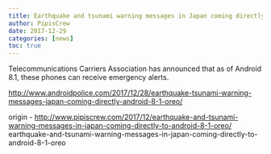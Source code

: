 ```yaml
---
title: Earthquake and tsunami warning messages in Japan coming directly to Android 8.1 Oreo
author: PipisCrew
date: 2017-12-29
categories: [news]
toc: true
---
```


Telecommunications Carriers Association has announced that as of Android 8.1, these phones can receive emergency alerts.

http://www.androidpolice.com/2017/12/28/earthquake-tsunami-warning-messages-japan-coming-directly-android-8-1-oreo/

origin - http://www.pipiscrew.com/2017/12/earthquake-and-tsunami-warning-messages-in-japan-coming-directly-to-android-8-1-oreo/ earthquake-and-tsunami-warning-messages-in-japan-coming-directly-to-android-8-1-oreo